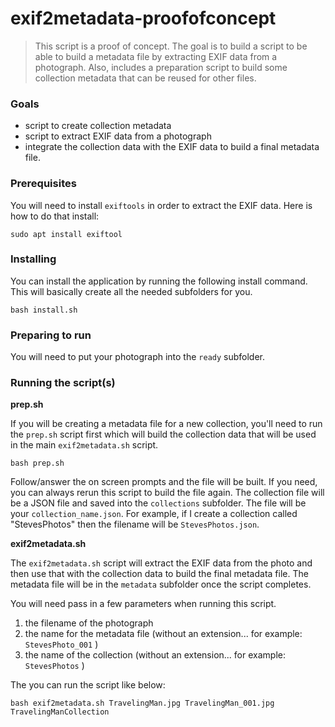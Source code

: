 # exif2metadata-proofofconcept

> This script is a proof of concept. The goal is to build a script to be able to build a metadata file
> by extracting EXIF data from a photograph. Also, includes a preparation script to build some collection
> metadata that can be reused for other files.

### Goals
* script to create collection metadata
* script to extract EXIF data from a photograph
* integrate the collection data with the EXIF data to build a final metadata file.

### Prerequisites
You will need to install `exiftools` in order to extract the EXIF data. Here is how to do that install:
```
sudo apt install exiftool
```

### Installing
You can install the application by running the following install command. This will basically create all the needed subfolders for you.
```
bash install.sh
```

### Preparing to run
You will need to put your photograph into the `ready` subfolder.

### Running the script(s)

**prep.sh**

If you will be creating a metadata file for a new collection, you'll need to run the `prep.sh` script first which will build the
collection data that will be used in the main `exif2metadata.sh` script.

```
bash prep.sh
```

Follow/answer the on screen prompts and the file will be built. If you need, you can always rerun this script to build the file again.
The collection file will be a JSON file and saved into the `collections` subfolder. The file will be your `collection_name.json`.
For example, if I create a collection called "StevesPhotos" then the filename will be `StevesPhotos.json`.

**exif2metadata.sh**

The `exif2metadata.sh` script will extract the EXIF data from the photo and then use that with the collection data to build the final
metadata file. The metadata file will be in the `metadata` subfolder once the script completes.

You will need pass in a few parameters when running this script.
1. the filename of the photograph
2. the name for the metadata file (without an extension...  for example:  `StevesPhoto_001` )
3. the name of the collection (without an extension...   for example:  `StevesPhotos` )

The you can run the script like below:

```
bash exif2metadata.sh TravelingMan.jpg TravelingMan_001.jpg TravelingManCollection
```

